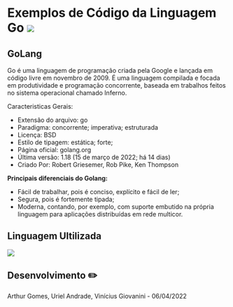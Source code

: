 # Exemplos de Código da Linguagem Go <img src="https://img.icons8.com/color/48/golang.png"/>

## GoLang

Go é uma linguagem de programação criada pela Google e lançada em código livre em novembro de 2009. É uma linguagem compilada e focada em produtividade e programação concorrente, baseada em trabalhos feitos no sistema operacional chamado Inferno.

Caracteristicas Gerais:

- Extensão do arquivo: go
- Paradigma: concorrente; imperativa; estruturada
- Licença: BSD
- Estilo de tipagem: estática; forte;
- Página oficial: golang.org
- Última versão: 1.18 (15 de março de 2022; há 14 dias)
- Criado Por: Robert Griesemer, Rob Pike, Ken Thompson

**Principais diferenciais do Golang:**

- Fácil de trabalhar, pois é conciso, explícito e fácil de ler;
- Segura, pois é fortemente tipada;
- Moderna, contando, por exemplo, com suporte embutido na própria linguagem para aplicações distribuídas em rede multicor.

## Linguagem Ultilizada

<div>
<img src="https://cdn.icon-icons.com/icons2/2699/PNG/48/golang_logo_icon_171073.png"/>
</div>

## Desenvolvimento ✏️

Arthur Gomes, Uriel Andrade, Vinícius Giovanini - 06/04/2022
